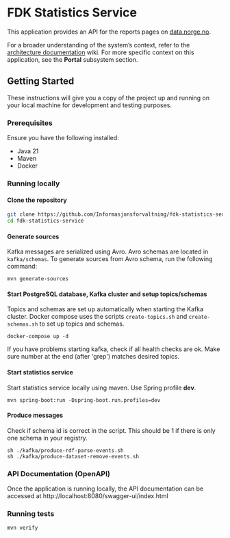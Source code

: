 # FDK Statistics Service

This application provides an API for the reports pages on [data.norge.no](https://data.norge.no/reports).

For a broader understanding of the system’s context, refer to
the [architecture documentation](https://github.com/Informasjonsforvaltning/architecture-documentation) wiki. For more
specific context on this application, see the **Portal** subsystem section.

## Getting Started

These instructions will give you a copy of the project up and running on your local machine for development and testing
purposes.

### Prerequisites

Ensure you have the following installed:

- Java 21
- Maven
- Docker

### Running locally

#### Clone the repository

```sh
git clone https://github.com/Informasjonsforvaltning/fdk-statistics-service.git
cd fdk-statistics-service
```

#### Generate sources

Kafka messages are serialized using Avro. Avro schemas are located in ```kafka/schemas```. To generate sources from Avro
schema, run the following command:

```
mvn generate-sources    
```

#### Start PostgreSQL database, Kafka cluster and setup topics/schemas

Topics and schemas are set up automatically when starting the Kafka cluster. Docker compose uses the scripts
```create-topics.sh``` and ```create-schemas.sh``` to set up topics and schemas.

```
docker-compose up -d
```

If you have problems starting kafka, check if all health checks are ok. Make sure number at the end (after 'grep')
matches desired topics.

#### Start statistics service

Start statistics service locally using maven. Use Spring profile **dev**.

```
mvn spring-boot:run -Dspring-boot.run.profiles=dev
```

#### Produce messages

Check if schema id is correct in the script. This should be 1 if there is only one schema in your registry.

```
sh ./kafka/produce-rdf-parse-events.sh
sh ./kafka/produce-dataset-remove-events.sh
```

### API Documentation (OpenAPI)

Once the application is running locally, the API documentation can be accessed
at http://localhost:8080/swagger-ui/index.html

### Running tests

```sh
mvn verify
```
